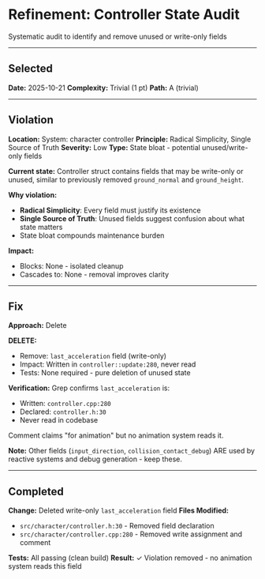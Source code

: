 # Refinement: Controller State Audit

Systematic audit to identify and remove unused or write-only fields

---

<!-- BEGIN: SELECT/SELECTED -->
## Selected

**Date:** 2025-10-21
**Complexity:** Trivial (1 pt)
**Path:** A (trivial)
<!-- END: SELECT/SELECTED -->

---

<!-- BEGIN: SELECT/VIOLATION -->
## Violation

**Location:** System: character controller
**Principle:** Radical Simplicity, Single Source of Truth
**Severity:** Low
**Type:** State bloat - potential unused/write-only fields

**Current state:**
Controller struct contains fields that may be write-only or unused, similar to previously removed `ground_normal` and `ground_height`.

**Why violation:**
- **Radical Simplicity**: Every field must justify its existence
- **Single Source of Truth**: Unused fields suggest confusion about what state matters
- State bloat compounds maintenance burden

**Impact:**
- Blocks: None - isolated cleanup
- Cascades to: None - removal improves clarity
<!-- END: SELECT/VIOLATION -->

---

<!-- BEGIN: SELECT/FIX -->
## Fix

**Approach:** Delete

**DELETE:**
- Remove: `last_acceleration` field (write-only)
- Impact: Written in `controller::update:280`, never read
- Tests: None required - pure deletion of unused state

**Verification:**
Grep confirms `last_acceleration` is:
- Written: `controller.cpp:280`
- Declared: `controller.h:30`
- Never read in codebase

Comment claims "for animation" but no animation system reads it.

**Note:** Other fields (`input_direction`, `collision_contact_debug`) ARE used by reactive systems and debug generation - keep these.
<!-- END: SELECT/FIX -->

---

<!-- BEGIN: REFINE/COMPLETED -->
## Completed

**Change:** Deleted write-only `last_acceleration` field
**Files Modified:**
- `src/character/controller.h:30` - Removed field declaration
- `src/character/controller.cpp:280` - Removed write assignment and comment

**Tests:** All passing (clean build)
**Result:** ✓ Violation removed - no animation system reads this field
<!-- END: REFINE/COMPLETED -->
